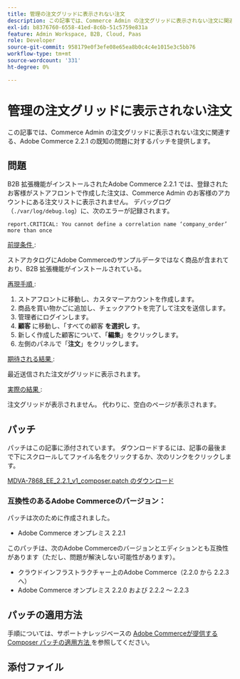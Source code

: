 ```yaml
---
title: 管理の注文グリッドに表示されない注文
description: この記事では、Commerce Admin の注文グリッドに表示されない注文に関連する、Adobe Commerce 2.2.1 の既知の問題に対するパッチを提供します。
exl-id: b8376760-6558-41ed-8c6b-51c5759e831a
feature: Admin Workspace, B2B, Cloud, Paas
role: Developer
source-git-commit: 958179e0f3efe08e65ea8b0c4c4e1015e3c5bb76
workflow-type: tm+mt
source-wordcount: '331'
ht-degree: 0%

---
```


# 管理の注文グリッドに表示されない注文

この記事では、Commerce Admin の注文グリッドに表示されない注文に関連する、Adobe Commerce 2.2.1 の既知の問題に対するパッチを提供します。

## 問題

B2B 拡張機能がインストールされたAdobe Commerce 2.2.1 では、登録されたお客様がストアフロントで作成した注文は、Commerce Admin のお客様のアカウントにある注文リストに表示されません。 デバッグログ（`./var/log/debug.log`）に、次のエラーが記録されます。

`report.CRITICAL: You cannot define a correlation name ‘company_order’ more than once`

<u> 前提条件 </u>:

ストアカタログにAdobe Commerceのサンプルデータではなく商品が含まれており、B2B 拡張機能がインストールされている。

<u> 再現手順 </u>:

1. ストアフロントに移動し、カスタマーアカウントを作成します。
1. 商品を買い物かごに追加し、チェックアウトを完了して注文を送信します。
1. 管理者にログインします。
1. **顧客** に移動し、「すべての顧客 **を選択し** す。
1. 新しく作成した顧客について、「**編集**」をクリックします。
1. 左側のパネルで「**注文**」をクリックします。

<u> 期待される結果 </u>:

最近送信された注文がグリッドに表示されます。

<u> 実際の結果 </u>:

注文グリッドが表示されません。 代わりに、空白のページが表示されます。

## パッチ

パッチはこの記事に添付されています。 ダウンロードするには、記事の最後まで下にスクロールしてファイル名をクリックするか、次のリンクをクリックします。

[MDVA-7868\_EE\_2.2.1\_v1\_composer.patch のダウンロード](assets/MDVA-7868_EE_2.2.1_v1_composer.patch.zip)

### 互換性のあるAdobe Commerceのバージョン：

パッチは次のために作成されました。

* Adobe Commerce オンプレミス 2.2.1

このパッチは、次のAdobe Commerceのバージョンとエディションとも互換性があります（ただし、問題が解決しない可能性があります）。

* クラウドインフラストラクチャー上のAdobe Commerce（2.2.0 から 2.2.3 へ）
* Adobe Commerce オンプレミス 2.2.0 および 2.2.2 ～ 2.2.3

## パッチの適用方法

手順については、サポートナレッジベースの [Adobe Commerceが提供する Composer パッチの適用方法 ](/help/how-to/general/how-to-apply-a-composer-patch-provided-by-magento.md) を参照してください。

## 添付ファイル
